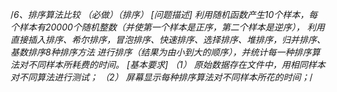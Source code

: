 /*6、排序算法比较 （必做）（排序）
[问题描述]
利用随机函数产生10个样本，每个样本有20000个随机整数（并使第一个样本是正序，第二个样本是逆序），
利用直接插入排序、希尔排序，冒泡排序、快速排序、选择排序、堆排序，归并排序、基数排序8种排序方法
进行排序（结果为由小到大的顺序），并统计每一种排序算法对不同样本所耗费的时间。
 [基本要求]
（1） 原始数据存在文件中，用相同样本对不同算法进行测试；
（2） 屏幕显示每种排序算法对不同样本所花的时间；*/
